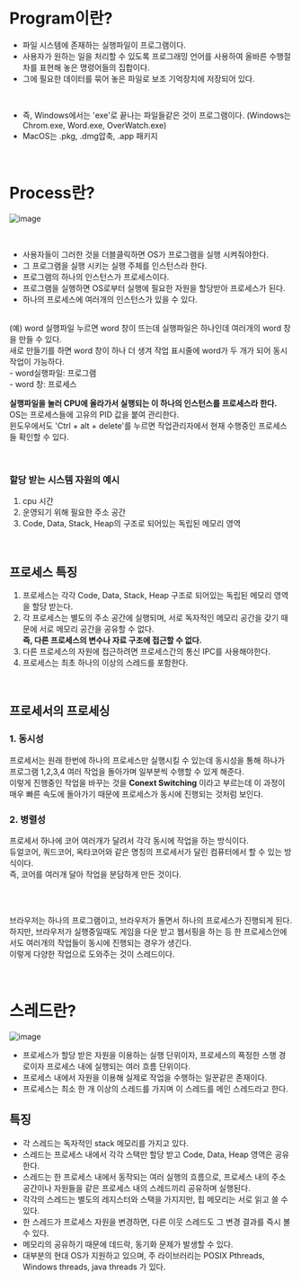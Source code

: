 # Program이란?
- 파일 시스템에 존재하는 실행파일이 프로그램이다.
- 사용자가 원하는 일을 처리할 수 있도록 프로그래밍 언어를 사용하여 올바른 수행절차를 표현해 놓은 명령어들의 집합이다.
- 그에 필요한 데이터를 묶어 놓은 파일로 보조 기억장치에 저장되어 있다. 

</br>

- 즉, Windows에서는 'exe'로 끝나는 파일들같은 것이 프로그램이다. (Windows는 Chrom.exe, Word.exe, OverWatch.exe)
- MacOS는 .pkg, .dmg압축, .app 패키지

</br>

# Process란?
![image](https://user-images.githubusercontent.com/58407737/222868465-dd7baada-cc3c-42e5-85c8-c319fb5e3e47.png) 

</br>

- 사용자들이 그러한 것을 더블클릭하면 OS가 프로그램을 실행 시켜줘야한다.
- 그 프로그램을 실행 시키는 실행 주체를 인스턴스라 한다.
- 프로그램의 하나의 인스턴스가 프로세스이다.
- 프로그램을 실행하면 OS로부터 실행에 필요한 자원을 할당받아 프로세스가 된다.
- 하나의 프로세스에 여러개의 인스턴스가 있을 수 있다.

</br>
(예)
word 실행파일 누르면 word 창이 뜨는데 실행파일은 하나인데 여러개의 word 창을 만들 수 있다. </br>
새로 만들기를 하면 word 창이 하나 더 생겨 작업 표시줄에 word가 두 개가 되어 동시 작업이 가능하다. </br>
- word실행파일: 프로그램 </br>
- word 창: 프로세스 

</br>

**실행파일을 눌러 CPU에 올라가서 실행되는 이 하나의 인스턴스를 프로세스라 한다.**
</br>
OS는 프로세스들에 고유의 PID 값을 붙여 관리한다.</br>
윈도우에서도 'Ctrl + alt + delete'를 누르면 작업관리자에서 현재 수행중인 프로세스들 확인할 수 있다.

</br>

### 할당 받는 시스템 자원의 예시 </br>

1. cpu 시간
2. 운영되기 위해 필요한 주소 공간
3. Code, Data, Stack, Heap의 구조로 되어있는 독립된 메모리 영역

</br>

## 프로세스 특징
1. 프로세스는 각각 Code, Data, Stack, Heap 구조로 되어있는 독립된 메모리 영역을 할당 받는다.
2. 각 프로세스는 별도의 주소 공간에 실행되며, 서로 독자적인 메모리 공간을 갖기 때문에 서로 메모리 공간을 공유할 수 없다. </br>
   **즉, 다른 프로세스의 변수나 자료 구조에 접근할 수 없다.**
3. 다른 프로세스의 자원에 접근하려면 프로세스간의 통신 IPC를 사용해야한다.
4. 프로세스는 최초 하나의 이상의 스레드를 포함한다.

</br>

## 프로세서의 프로세싱
### 1. 동시성 </br>

프로세서는 원래 한번에 하나의 프로세스만 실행시킬 수 있는데 동시성을 통해 하나가 프로그램 1,2,3,4 여러 작업을 돌아가며 일부분씩 수행할 수 있게 해준다. </br>
이렇게 진행중인 작업을 바꾸는 것을 **Conext Switching** 이라고 부르는데 이 과정이 매우 빠른 속도에 돌아가기 때문에 프로세스가 동시에 진행되는 것처럼 보인다. </br>

### 2. 병렬성 </br>

프로세서 하나에 코어 여러개가 달려서 각각 동시에 작업을 하는 방식이다. </br>
듀얼코어, 쿼드코어, 옥타코어와 같은 명칭의 프로세서가 달린 컴퓨터에서 할 수 있는 방식이다. </br>
즉, 코어를 여러개 달아 작업을 분담하게 만든 것이다. </br>

</br></br>

브라우저는 하나의 프로그램이고, 브라우저가 돌면서 하나의 프로세스가 진행되게 된다. </br>
하지만, 브라우저가 실행중일때도 게임을 다운 받고 웹서핑을 하는 등 한 프로세스안에서도 여러개의 작업들이 동시에 진행되는 경우가 생긴다. </br>
이렇게 다양한 작업으로 도와주는 것이 스레드이다. </br>

</br>

# 스레드란?
![image](https://user-images.githubusercontent.com/58407737/222868999-29eb0bda-8413-4f5b-a77e-2bda14b8be5c.png) </br>

- 프로세스가 할당 받은 자원을 이용하는 실행 단위이자, 프로세스의 픅정한 스행 경로이자 프로세스 내에 실행되는 여러 흐름 단위이다. </br>
- 프로세스 내에서 자원을 이용해 실제로 작업을 수행하는 일꾼같은 존재이다. </br>
- 프로세스는 최소 한 개 이상의 스레드를 가지며 이 스레드를 메인 스레드라고 한다. </br>

## 특징
- 각 스레드는 독자적인 stack 메모리를 가지고 있다.
- 스레드는 프로세스 내에서 각각 스택만 할당 받고 Code, Data, Heap 영역은 공유한다.
- 스레드는 한 프로세스 내에서 동작되는 여러 실행의 흐름으로, 프로세스 내의 주소공간이나 자원들을 같은 프로세스 내의 스레드끼리 공유하며 실행된다.
- 각각의 스레드는 별도의 레지스터와 스택을 가지지만, 힙 메모리는 서로 읽고 쓸 수 있다.
- 한 스레드가 프로세스 자원을 변경하면, 다른 이웃 스레드도 그 변경 결과를 즉시 볼 수 있다.
- 메모리의 공유하기 때문에 데드락, 동기화 문제가 발생할 수 있다.
- 대부분의 현대 OS가 지원하고 있으며, 주 라이브러리는 POSIX Pthreads, Windows threads, java threads 가 있다.

</br>
